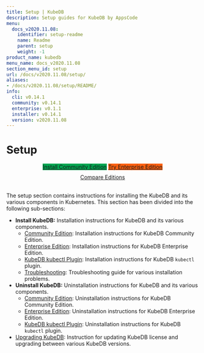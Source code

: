 ```yaml
---
title: Setup | KubeDB
description: Setup guides for KubeDB by AppsCode
menu:
  docs_v2020.11.08:
    identifier: setup-readme
    name: Readme
    parent: setup
    weight: -1
product_name: kubedb
menu_name: docs_v2020.11.08
section_menu_id: setup
url: /docs/v2020.11.08/setup/
aliases:
- /docs/v2020.11.08/setup/README/
info:
  cli: v0.14.1
  community: v0.14.1
  enterprise: v0.1.1
  installer: v0.14.1
  version: v2020.11.08
---
```


# Setup

<div style="text-align: center;">
  <a class="button is-link is-medium is-active has-text-weight-normal" href="/docs/v2020.11.08/setup/install/community" style="background:#00A651; width: 18rem;">Install Community Edition</a>
  <a class="button is-info is-medium is-active has-text-weight-normal" href="/docs/v2020.11.08/setup/install/enterprise"  style="background:#FC6011; width: 18rem;">Try Enterprise Edition</a>
  <a style="margin-top: 10px; display: block;" href="/docs/v2020.11.08/overview/README">Compare Editions</a>
</div>
<br>

The setup section contains instructions for installing the KubeDB and its various components in Kubernetes. This section has been divided into the following sub-sections:

- **Install KubeDB:** Installation instructions for KubeDB and its various components.
  - [Community Edition](/docs/v2020.11.08/setup/install/community): Installation instructions for KubeDB Community Edition.
  - [Enterprise Edition](/docs/v2020.11.08/setup/install/enterprise): Installation instructions for KubeDB Enterprise Edition.
  - [KubeDB kubectl Plugin](/docs/v2020.11.08/setup/install/kubectl_plugin): Installation instructions for KubeDB `kubectl` plugin.
  - [Troubleshooting](/docs/v2020.11.08/setup/install/troubleshoting): Troubleshooting guide for various installation problems.
- **Uninstall KubeDB:** Uninstallation instructions for KubeDB and its various components.
  - [Community Edition](/docs/v2020.11.08/setup/uninstall/community): Uninstallation instructions for KubeDB Community Edition.
  - [Enterprise Edition](/docs/v2020.11.08/setup/uninstall/enterprise): Uninstallation instructions for KubeDB Enterprise Edition.
  - [KubeDB kubectl Plugin](/docs/v2020.11.08/setup/uninstall/kubectl_plugin): Uninstallation instructions for KubeDB `kubectl` plugin.
- [Upgrading KubeDB](/docs/v2020.11.08/setup/upgrade): Instruction for updating KubeDB license and upgrading between various KubeDB versions.

